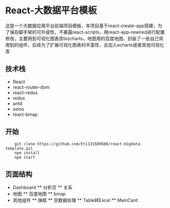 # React-大数据平台模板
这是一个大数据应用平台前端项目模板，本项目基于react-create-app搭建，为了保存脚手架的可升级性，不暴露react-scripts，用react-app-rewired进行配置修改，主要用到可视化图表库bizcharts，地图用的百度地图，封装了一些自己常用到的组件，后续为了扩展可视化图表的丰富性，会加入echarts或者其他可视化库
## 技术栈
* React
* react-router-dom
* react-redux
* redux
* antd
* axios
* react-bmap
## 开始
```
    git clone https://github.com/ht1131589588/react-bigdata-template.git
    npm install
    npm start
```
## 页面结构
* Dashboard
** 分析页
** 关系
* 地图
** 百度地图
** bmap
* 其他组件
** 弹框
** 空数据处理
** Table转Excel
** MainCard
